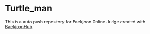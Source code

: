 # Turtle_man
This is a auto push repository for Baekjoon Online Judge created with [BaekjoonHub](https://github.com/BaekjoonHub/BaekjoonHub).
